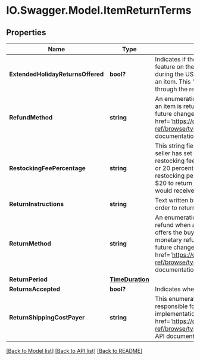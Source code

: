 # IO.Swagger.Model.ItemReturnTerms
## Properties

Name | Type | Description | Notes
------------ | ------------- | ------------- | -------------
**ExtendedHolidayReturnsOffered** | **bool?** | Indicates if the seller has enabled the Extended Holiday Returns feature on the item. Extended Holiday Returns are only applicable during the US holiday season, and gives buyers extra time to return an item. This &#39;extra time&#39; will typically extend beyond what is set through the returnPeriod value. | [optional] 
**RefundMethod** | **string** | An enumeration value that indicates how a buyer is refunded when an item is returned. Code so that your app gracefully handles any future changes to this list. For implementation help, refer to &lt;a href&#x3D;&#39;https://developer.ebay.com/devzone/rest/api-ref/browse/types/RefundMethodEnum.html&#39;&gt;eBay API documentation&lt;/a&gt; | [optional] 
**RestockingFeePercentage** | **string** | This string field indicates the restocking fee percentage that the seller has set on the item. Sellers have the option of setting no restocking fee for an item, or they can set the percentage to 10, 15, or 20 percent. So, if the cost of the item was $100, and the restocking percentage was 20 percent, the buyer would be charged $20 to return that item, so instead of receiving a $100 refund, they would receive $80 due to the restocking fee. | [optional] 
**ReturnInstructions** | **string** | Text written by the seller describing what the buyer needs to do in order to return the item. | [optional] 
**ReturnMethod** | **string** | An enumeration value that indicates the alternative methods for a full refund when an item is returned. This field is returned if the seller offers the buyer an item replacement or exchange instead of a monetary refund. Code so that your app gracefully handles any future changes to this list. For implementation help, refer to &lt;a href&#x3D;&#39;https://developer.ebay.com/devzone/rest/api-ref/browse/types/ReturnMethodEnum.html&#39;&gt;eBay API documentation&lt;/a&gt; | [optional] 
**ReturnPeriod** | [**TimeDuration**](TimeDuration.md) |  | [optional] 
**ReturnsAccepted** | **bool?** | Indicates whether the seller accepts returns for the item. | [optional] 
**ReturnShippingCostPayer** | **string** | This enumeration value indicates whether the buyer or seller is responsible for return shipping costs when an item is returned. For implementation help, refer to &lt;a href&#x3D;&#39;https://developer.ebay.com/devzone/rest/api-ref/browse/types/ReturnShippingCostPayerEnum.html&#39;&gt;eBay API documentation&lt;/a&gt; | [optional] 

[[Back to Model list]](../README.md#documentation-for-models) [[Back to API list]](../README.md#documentation-for-api-endpoints) [[Back to README]](../README.md)

